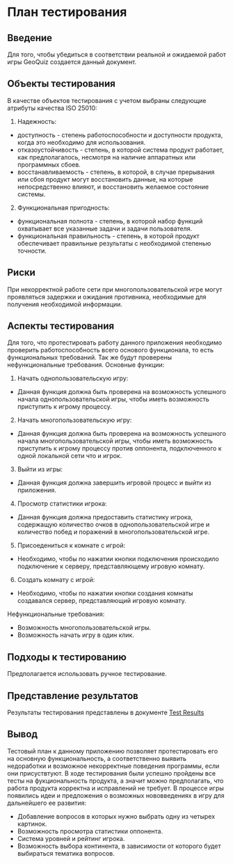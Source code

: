 # План тестирования
## Введение
Для того, чтобы убедиться в соответствии реальной и ожидаемой работ игры GeoQuiz создается данный документ.
## Объекты тестирования 
В качестве объектов тестирования с учетом выбраны следующие атрибуты качества ISO 25010:
1. Надежность:
- доступность - cтепень работоспособности и доступности продукта, когда это необходимо для использования.
- отказоустойчивость - степень, в которой система продукт работает, как предполагалось, несмотря на наличие аппаратных или программных сбоев.
- восстанавливаемость - степень, в которой, в случае прерывания или сбоя продукт могут восстановить данные, на которые непосредственно влияют, и восстановить желаемое состояние системы.
2. Функциональная пригодность:
- функциональная полнота - степень, в которой набор функций охватывает все указанные задачи и задачи пользователя.
- функциональная правильность - степень, в которой продукт обеспечивает правильные результаты с необходимой степенью точности.
## Риски
При некорректной работе сети при многопользовательской игре могут проявляться задержки и ожидания противника, необходимые для получения необходимой информации.
## Аспекты тестирования
Для того, что протестировать работу данного приложения необходимо проверить работоспособность всего основого функционала, то есть функциональных требований. Так же будут проверены нефункциональные требования.
Основные функции:
1. Начать однопользовательскую игру:

- Данная функция должна быть проверена на возможность успешного начала однопользовательской игры, чтобы иметь возможность приступить к игрому процессу.

2. Начать многопользовательскую игру:

- Данная функция должна быть проверена на возможность успешного начала многопользовательской игры, чтобы иметь возможность приступить к игрому процессу против оппонента, подключенного к одной локальной сети что и игрок.

3. Выйти из игры:

- Данная функция должна завершить игровой процесс и выйти из приложения.

4. Просмотр статистики игрока:

- Данная функция должна предоставить статистику игрока, содержащую количество очков в однопользовательской игре и количество побед и поражений в многопользовательской игре.

5. Присоедениться к комнате с игрой:

- Необходимо, чтобы по нажатии кнопки подключения происходило подключение к серверу, представляющему игровую комнату.

6. Создать комнату с игрой:

- Необходимо, чтобы по нажатии кнопки создания комнаты создавался сервер, представляющий игровую комнату.

Нефункциональные требования:
- Возможность многопользовательской игры.
- Возможность начать игру в один клик.
## Подходы к тестированию
Предполагается использовать ручное тестирование.
## Представление результатов
Результаты тестирования представлены в документе [Test Results]()
## Вывод

Тестовый план к данному приложению позволяет протестировать его на основную функциональность, а соответственно выявить недоработки и возможное некорректные поведения программы, если они присуствтуют.
В ходе тестирования были успешно пройдены все тесты на фукциональность продукта, а значит можно предполагать, что работа продукта корректна и исправлений не требует.
В процессе игры появились идеи и предложения о возможных нововведениях в игру для дальнейшего ее развития:
- Добавление вопросов в которых нужно выбрать одну из четырех картинок.
- Возможность просмотра статистики оппонента.
- Система уровней и рейтинг игрока.
- Возможность выбора континента, в зависимости от которого будет выбираться тематика вопросов.
